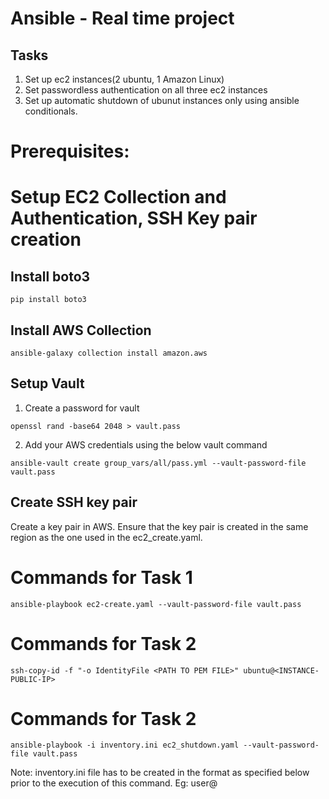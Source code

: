 # Ansible - Real time project
## Tasks

1. Set up ec2 instances(2 ubuntu, 1 Amazon Linux)
2. Set passwordless authentication on all three ec2 instances
3. Set up automatic shutdown of ubunut instances only using ansible conditionals. 


# Prerequisites:
# Setup EC2 Collection and Authentication, SSH Key pair creation

## Install boto3

```
pip install boto3
```

## Install AWS Collection

```
ansible-galaxy collection install amazon.aws
```

## Setup Vault 

1. Create a password for vault

```
openssl rand -base64 2048 > vault.pass
```

2. Add your AWS credentials using the below vault command

```
ansible-vault create group_vars/all/pass.yml --vault-password-file vault.pass
```
## Create SSH key pair

Create a key pair in AWS. Ensure that the key pair is created in the same region as the one used in the ec2_create.yaml.

# Commands for Task 1

```
ansible-playbook ec2-create.yaml --vault-password-file vault.pass
```

# Commands for Task 2

```
ssh-copy-id -f "-o IdentityFile <PATH TO PEM FILE>" ubuntu@<INSTANCE-PUBLIC-IP>
```

# Commands for Task 2

```
ansible-playbook -i inventory.ini ec2_shutdown.yaml --vault-password-file vault.pass
```
Note: inventory.ini file has to be created in the format as specified below prior to the execution of this command. Eg: user@<ec2-public-ip>


